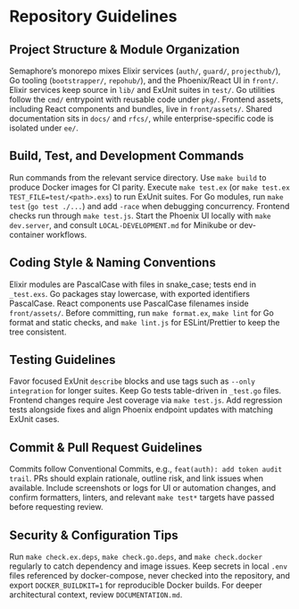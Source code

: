# Repository Guidelines

## Project Structure & Module Organization
Semaphore’s monorepo mixes Elixir services (`auth/`, `guard/`, `projecthub/`), Go tooling (`bootstrapper/`, `repohub/`), and the Phoenix/React UI in `front/`. Elixir services keep source in `lib/` and ExUnit suites in `test/`. Go utilities follow the `cmd/` entrypoint with reusable code under `pkg/`. Frontend assets, including React components and bundles, live in `front/assets/`. Shared documentation sits in `docs/` and `rfcs/`, while enterprise-specific code is isolated under `ee/`.

## Build, Test, and Development Commands
Run commands from the relevant service directory. Use `make build` to produce Docker images for CI parity. Execute `make test.ex` (or `make test.ex TEST_FILE=test/<path>.exs`) to run ExUnit suites. For Go modules, run `make test` (`go test ./...`) and add `-race` when debugging concurrency. Frontend checks run through `make test.js`. Start the Phoenix UI locally with `make dev.server`, and consult `LOCAL-DEVELOPMENT.md` for Minikube or dev-container workflows.

## Coding Style & Naming Conventions
Elixir modules are PascalCase with files in snake_case; tests end in `_test.exs`. Go packages stay lowercase, with exported identifiers PascalCase. React components use PascalCase filenames inside `front/assets/`. Before committing, run `make format.ex`, `make lint` for Go format and static checks, and `make lint.js` for ESLint/Prettier to keep the tree consistent.

## Testing Guidelines
Favor focused ExUnit `describe` blocks and use tags such as `--only integration` for longer suites. Keep Go tests table-driven in `_test.go` files. Frontend changes require Jest coverage via `make test.js`. Add regression tests alongside fixes and align Phoenix endpoint updates with matching ExUnit cases.

## Commit & Pull Request Guidelines
Commits follow Conventional Commits, e.g., `feat(auth): add token audit trail`. PRs should explain rationale, outline risk, and link issues when available. Include screenshots or logs for UI or automation changes, and confirm formatters, linters, and relevant `make test*` targets have passed before requesting review.

## Security & Configuration Tips
Run `make check.ex.deps`, `make check.go.deps`, and `make check.docker` regularly to catch dependency and image issues. Keep secrets in local `.env` files referenced by docker-compose, never checked into the repository, and export `DOCKER_BUILDKIT=1` for reproducible Docker builds. For deeper architectural context, review `DOCUMENTATION.md`.
